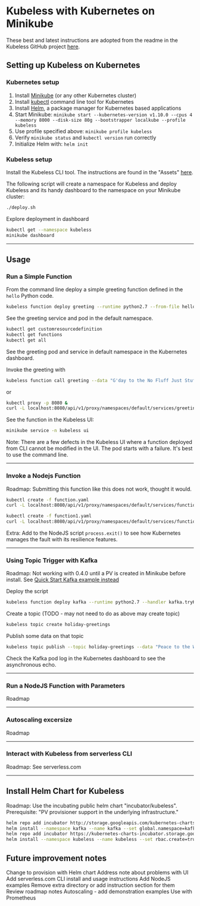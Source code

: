 # Kubeless with Kubernetes on Minikube

These best and latest instructions are adopted from the readme in the Kubeless GitHub project [here](https://github.com/kubeless/kubeless).

## Setting up Kubeless on Kubernetes

### Kubernetes setup

1. Install [Minikube](https://kubernetes.io/docs/getting-started-guides/minikube/) (or any other Kubernetes cluster)
1. Install [kubectl](https://kubernetes.io/docs/tasks/tools/install-kubectl/) command line tool for Kubernetes
1. Install [Helm](https://docs.helm.sh/using_helm/), a package manager for Kubernetes based applications
1. Start Minikube: `minikube start --kubernetes-version v1.10.0 --cpus 4 --memory 8000 --disk-size 80g --bootstrapper localkube --profile kubeless`
1. Use profile specified above: `minikube profile kubeless`
1. Verify `minikube status` and `kubectl version` run correctly
1. Initialize Helm with: `helm init`

### Kubeless setup

Install the Kubeless CLI tool. The instructions are found in the "Assets" [here](https://github.com/kubeless/kubeless/releases).

The following script will create a namespace for Kubeless and deploy Kubeless and its handy dashboard to the namespace on your Minikube cluster:

``` sh
./deploy.sh
```

Explore deployment in dashboard

``` sh
kubectl get --namespace kubeless
minikube dashboard
```

-----------------------------

## Usage

### Run a Simple Function

From the command line deploy a simple greeting function defined in the `hello` Python code.

``` sh
kubeless function deploy greeting --runtime python2.7 --from-file hello.py --handler hello.greeting
```

See the greeting service and pod in the default namespace.

``` sh
kubectl get customresourcedefinition
kubectl get functions
kubectl get all
```

See the greeting pod and service in default namespace in the Kubernetes dashboard.

Invoke the greeting with

``` sh
kubeless function call greeting --data "G'day to the No Fluff Just Stuff community."
```

or

``` sh
kubectl proxy -p 8080 &
curl -L localhost:8080/api/v1/proxy/namespaces/default/services/greeting:http-function-port
```

See the function in the Kubeless UI:

``` sh
minikube service -n kubeless ui
```

Note: There are a few defects in the Kubeless UI where a function deployed from CLI cannot be modified in the UI. The pod starts with a failure. It's best to use the command line.

-----------------------------

### Invoke a Nodejs Function

Roadmap: Submitting this function like this does not work, thought it would.

``` sh
kubectl create -f function.yaml
curl -L localhost:8080/api/v1/proxy/namespaces/default/services/function:http-function-port

kubectl create -f function1.yaml
curl -L localhost:8080/api/v1/proxy/namespaces/default/services/function1:http-function-port
```

Extra: Add to the NodeJS script `process.exit()` to see how Kubernetes manages
the fault with its resilience features.

-----------------------------

### Using Topic Trigger with Kafka

Roadmap: Not working with 0.4.0 until a PV is created in Minikube before install. See [Quick Start Kafka example instead](http://kubeless.io/docs/quick-start/)

Deploy the script

``` sh
kubeless function deploy kafka --runtime python2.7 --handler kafka.tryKafkaTrigger --from-file kafka.py --trigger-topic holiday-greetings
```

Create a topic (TODO - may not need to do as above may create topic)

``` sh
kubeless topic create holiday-greetings
```

Publish some data on that topic

``` sh
kubeless topic publish --topic holiday-greetings --data "Peace to the World!"
```

Check the Kafka pod log in the Kubernetes dashboard to see the asynchronous echo.

-----------------------------

### Run a NodeJS Function with Parameters

Roadmap

-----------------------------

### Autoscaling excersize

Roadmap

-----------------------------

### Interact with Kubeless from serverless CLI

Roadmap: See serverless.com

-----------------------------

## Install Helm Chart for Kubeless

Roadmap:
Use the incubating public helm chart "incubator/kubeless". Prerequisite: "PV provisioner support in the underlying infrastructure."

``` sh
helm repo add incubator http://storage.googleapis.com/kubernetes-charts-incubator
helm install --namespace kafka --name kafka --set global.namespace=kafka incubator/kafka
helm repo add incubator https://kubernetes-charts-incubator.storage.googleapis.com/
helm install --namespace kubeless --name kubeless --set rbac.create=true --set kafkaTrigger.enabled=true --set ui.enabled=true --set controller.deployment.image.tag=v1.0.0-alpha.4 incubator/kubeless
```

## Future improvement notes

Change to provision with Helm chart
Address note about problems with UI
Add serverless.com CLI install and usage instructions
Add NodeJS examples
Remove extra directory or add instruction section for them
Review roadmap notes
Autoscaling - add demonstration examples
Use with Prometheus
